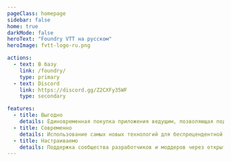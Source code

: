 ```yaml
---
pageClass: homepage
sidebar: false
home: true
darkMode: false
heroText: "Foundry VTT на русском"
heroImage: fvtt-logo-ru.png

actions:
  - text: В базу
    link: /foundry/
    type: primary
  - text: Discord
    link: https://discord.gg/Z2CXFy35WF
    type: secondary

features:
  - title: Выгодно
    details: Единовременная покупка приложения ведущим, позволяющая подключаться неограниченному числу игроков совершенно бесплатно.
  - title: Современно
    details: Использование самых новых технологий для беспрецендентной производительности и функциональности.
  - title: Настраиваемо
    details: Поддержка сообщества разработчиков и моддеров через открытый API и продвинутые средства разработки.
---
```

